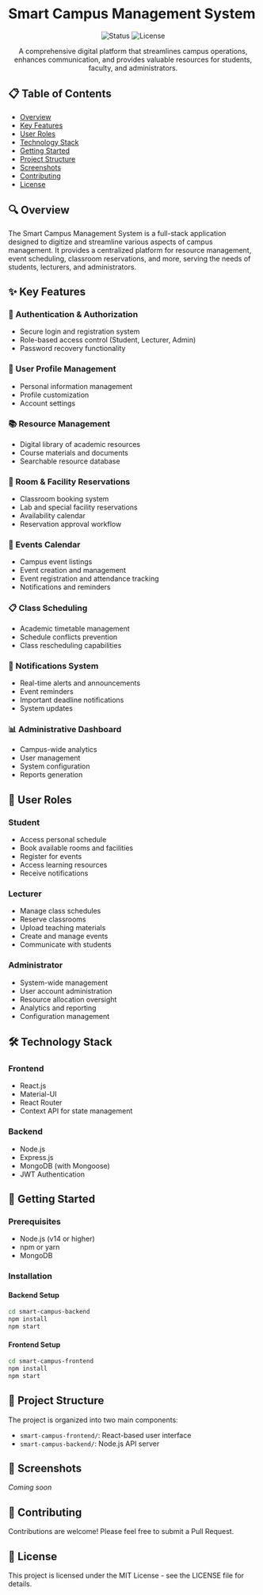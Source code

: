 # Smart Campus Management System

<div align="center">
  <img src="https://img.shields.io/badge/status-active-success.svg" alt="Status">
  <img src="https://img.shields.io/badge/license-MIT-blue.svg" alt="License">
</div>

<p align="center">A comprehensive digital platform that streamlines campus operations, enhances communication, and provides valuable resources for students, faculty, and administrators.</p>

## 📋 Table of Contents

- [Overview](#overview)
- [Key Features](#key-features)
- [User Roles](#user-roles)
- [Technology Stack](#technology-stack)
- [Getting Started](#getting-started)
- [Project Structure](#project-structure)
- [Screenshots](#screenshots)
- [Contributing](#contributing)
- [License](#license)

## 🔍 Overview

The Smart Campus Management System is a full-stack application designed to digitize and streamline various aspects of campus management. It provides a centralized platform for resource management, event scheduling, classroom reservations, and more, serving the needs of students, lecturers, and administrators.

## ✨ Key Features

### 🔐 Authentication & Authorization
- Secure login and registration system
- Role-based access control (Student, Lecturer, Admin)
- Password recovery functionality

### 👤 User Profile Management
- Personal information management
- Profile customization
- Account settings

### 📚 Resource Management
- Digital library of academic resources
- Course materials and documents
- Searchable resource database

### 🏢 Room & Facility Reservations
- Classroom booking system
- Lab and special facility reservations
- Availability calendar
- Reservation approval workflow

### 📅 Events Calendar
- Campus event listings
- Event creation and management
- Event registration and attendance tracking
- Notifications and reminders

### 📋 Class Scheduling
- Academic timetable management
- Schedule conflicts prevention
- Class rescheduling capabilities

### 📱 Notifications System
- Real-time alerts and announcements
- Event reminders
- Important deadline notifications
- System updates

### 📊 Administrative Dashboard
- Campus-wide analytics
- User management
- System configuration
- Reports generation

## 👥 User Roles

### Student
- Access personal schedule
- Book available rooms and facilities
- Register for events
- Access learning resources
- Receive notifications

### Lecturer
- Manage class schedules
- Reserve classrooms
- Upload teaching materials
- Create and manage events
- Communicate with students

### Administrator
- System-wide management
- User account administration
- Resource allocation oversight
- Analytics and reporting
- Configuration management

## 🛠️ Technology Stack

### Frontend
- React.js
- Material-UI
- React Router
- Context API for state management

### Backend
- Node.js
- Express.js
- MongoDB (with Mongoose)
- JWT Authentication

## 🚀 Getting Started

### Prerequisites
- Node.js (v14 or higher)
- npm or yarn
- MongoDB

### Installation

#### Backend Setup
```bash
cd smart-campus-backend
npm install
npm start
```

#### Frontend Setup
```bash
cd smart-campus-frontend
npm install
npm start
```

## 📁 Project Structure

The project is organized into two main components:

- `smart-campus-frontend/`: React-based user interface
- `smart-campus-backend/`: Node.js API server

## 📸 Screenshots

*Coming soon*

## 🤝 Contributing

Contributions are welcome! Please feel free to submit a Pull Request.

## 📄 License

This project is licensed under the MIT License - see the LICENSE file for details.
